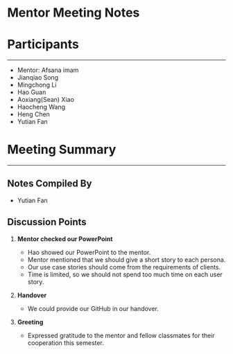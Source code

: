 # Mentor Meeting Notes

# Participants

---

- Mentor: Afsana imam
- Jianqiao Song
- Mingchong Li
- Hao Guan
- Aoxiang(Sean) Xiao
- Haocheng Wang
- Heng Chen
- Yutian Fan

# Meeting Summary

---

## Notes Compiled By

- Yutian Fan

## Discussion Points

1. **Mentor checked our PowerPoint**
    - Hao showed our PowerPoint to the mentor.
    - Mentor mentioned that we should give a short story to each persona.
    - Our use case stories should come from the requirements of clients.
    - Time is limited, so we should not spend too much time on each user story.
    
2. **Handover**
    - We could provide our GitHub in our handover.

3. **Greeting**
    - Expressed gratitude to the mentor and fellow classmates for their cooperation this semester.
    